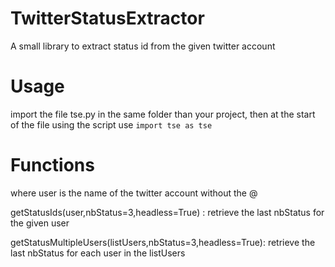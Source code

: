 # TwitterStatusExtractor
A small library to extract status id from the given twitter account

# Usage

import the file tse.py in the same folder than your project,
then at the start of the file using the script use 
```import tse as tse```

# Functions

where user is the name of the twitter account without the @

getStatusIds(user,nbStatus=3,headless=True) :
  retrieve the last nbStatus for the given user
  
getStatusMultipleUsers(listUsers,nbStatus=3,headless=True):
  retrieve the last nbStatus for each user in the listUsers
